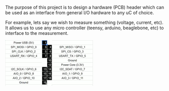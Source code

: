 The purpose of this project is to design a hardware (PCB) header which can be used as an interface from general I/O hardware to any uC of choice.

For example, lets say we wish to measure something (voltage, current, etc). It allows us to use any micro controller (teensy, arduino, beaglebone, etc) to interface to the measurement.

![Alt text](images/ce_header_screenshot.png?raw=true "Header screen shot")

